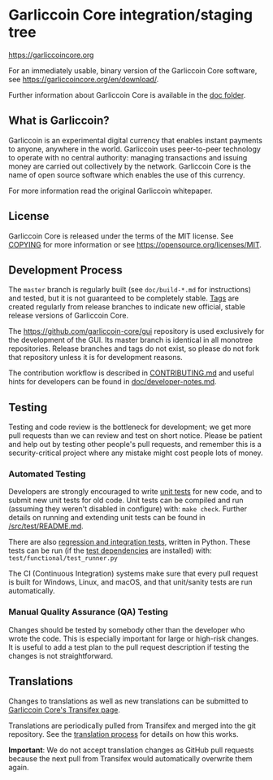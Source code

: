 Garliccoin Core integration/staging tree
=====================================

https://garliccoincore.org

For an immediately usable, binary version of the Garliccoin Core software, see
https://garliccoincore.org/en/download/.

Further information about Garliccoin Core is available in the [doc folder](/doc).

What is Garliccoin?
----------------

Garliccoin is an experimental digital currency that enables instant payments to
anyone, anywhere in the world. Garliccoin uses peer-to-peer technology to operate
with no central authority: managing transactions and issuing money are carried
out collectively by the network. Garliccoin Core is the name of open source
software which enables the use of this currency.

For more information read the original Garliccoin whitepaper.

License
-------

Garliccoin Core is released under the terms of the MIT license. See [COPYING](COPYING) for more
information or see https://opensource.org/licenses/MIT.

Development Process
-------------------

The `master` branch is regularly built (see `doc/build-*.md` for instructions) and tested, but it is not guaranteed to be
completely stable. [Tags](https://github.com/garliccoin/garliccoin/tags) are created
regularly from release branches to indicate new official, stable release versions of Garliccoin Core.

The https://github.com/garliccoin-core/gui repository is used exclusively for the
development of the GUI. Its master branch is identical in all monotree
repositories. Release branches and tags do not exist, so please do not fork
that repository unless it is for development reasons.

The contribution workflow is described in [CONTRIBUTING.md](CONTRIBUTING.md)
and useful hints for developers can be found in [doc/developer-notes.md](doc/developer-notes.md).

Testing
-------

Testing and code review is the bottleneck for development; we get more pull
requests than we can review and test on short notice. Please be patient and help out by testing
other people's pull requests, and remember this is a security-critical project where any mistake might cost people
lots of money.

### Automated Testing

Developers are strongly encouraged to write [unit tests](src/test/README.md) for new code, and to
submit new unit tests for old code. Unit tests can be compiled and run
(assuming they weren't disabled in configure) with: `make check`. Further details on running
and extending unit tests can be found in [/src/test/README.md](/src/test/README.md).

There are also [regression and integration tests](/test), written
in Python.
These tests can be run (if the [test dependencies](/test) are installed) with: `test/functional/test_runner.py`

The CI (Continuous Integration) systems make sure that every pull request is built for Windows, Linux, and macOS,
and that unit/sanity tests are run automatically.

### Manual Quality Assurance (QA) Testing

Changes should be tested by somebody other than the developer who wrote the
code. This is especially important for large or high-risk changes. It is useful
to add a test plan to the pull request description if testing the changes is
not straightforward.

Translations
------------

Changes to translations as well as new translations can be submitted to
[Garliccoin Core's Transifex page](https://www.transifex.com/garliccoin/garliccoin/).

Translations are periodically pulled from Transifex and merged into the git repository. See the
[translation process](doc/translation_process.md) for details on how this works.

**Important**: We do not accept translation changes as GitHub pull requests because the next
pull from Transifex would automatically overwrite them again.
